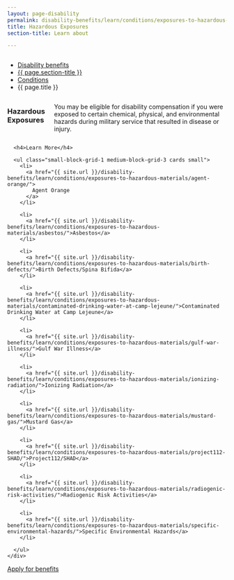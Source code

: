 ```yaml
---
layout: page-disability
permalink: disability-benefits/learn/conditions/exposures-to-hazardous-materials/index.html
title: Hazardous Exposures
section-title: Learn about

---
```


<div class="splash" markdown="0">
<div class="row" markdown="0">
<div class="small-12 columns" markdown="0">

<ul class="breadcrumbs" role="menubar" aria-label="Primary">
<li class="parent"><a href="{{ site.url }}/disability-benefits/">Disability benefits</a></li>
<li class="parent"><a href="{{ site.url }}/disability-benefits/learn/">{{ page.section-title }}</a></li>
<li class="parent"><a href="{{ site.url }}/disability-benefits/learn/conditions/">Conditions</a></li>
<li class="active">{{ page.title }}</li>
</ul>

</div>
</div>
</div>

<div class="main" role="main" markdown="0">
<div class="section one" markdown="0">
<div class="primary" markdown="0">
<div class="row" markdown="0">
<div class="small-12 columns" markdown="1">

### Hazardous Exposures

You may be eligible for disability compensation if you were exposed to certain chemical, physical, and environmental hazards during military service that resulted in disease or injury.

</div>
</div>
</div>

<div class="navigation">
  <div class="row">
    <div class="small-12 columns">

      <h4>Learn More</h4>

      <ul class="small-block-grid-1 medium-block-grid-3 cards small">
        <li>
          <a href="{{ site.url }}/disability-benefits/learn/conditions/exposures-to-hazardous-materials/agent-orange/">
            Agent Orange
          </a>
        </li>

        <li>
          <a href="{{ site.url }}/disability-benefits/learn/conditions/exposures-to-hazardous-materials/asbestos/">Asbestos</a>
        </li>

        <li>
          <a href="{{ site.url }}/disability-benefits/learn/conditions/exposures-to-hazardous-materials/birth-defects/">Birth Defects/Spina Bifida</a>
        </li>

        <li>
          <a href="{{ site.url }}/disability-benefits/learn/conditions/exposures-to-hazardous-materials/contaminated-drinking-water-at-camp-lejeune/">Contaminated Drinking Water at Camp Lejeune</a>
        </li>

        <li>
          <a href="{{ site.url }}/disability-benefits/learn/conditions/exposures-to-hazardous-materials/gulf-war-illness/">Gulf War Illness</a>  
        </li>

        <li>
          <a href="{{ site.url }}/disability-benefits/learn/conditions/exposures-to-hazardous-materials/ionizing-radiation/">Ionizing Radiation</a>
        </li>

        <li>
          <a href="{{ site.url }}/disability-benefits/learn/conditions/exposures-to-hazardous-materials/mustard-gas/">Mustard Gas</a>
        </li>

        <li>
          <a href="{{ site.url }}/disability-benefits/learn/conditions/exposures-to-hazardous-materials/project112-SHAD/">Project112/SHAD</a>
        </li>

        <li>
          <a href="{{ site.url }}/disability-benefits/learn/conditions/exposures-to-hazardous-materials/radiogenic-risk-activities/">Radiogenic Risk Activities</a>
        </li> 

        <li>
          <a href="{{ site.url }}/disability-benefits/learn/conditions/exposures-to-hazardous-materials/specific-environmental-hazards/">Specific Environmental Hazards</a>
        </li>

      </ul>
    </div>
  </div>
</div>



<div class="section two" markdown="0">
<div class="action" markdown="0">
<div class="row" markdown="0">
<div class="small-12 medium-10 medium-centered columns" markdown="0">
<a class="button start" href="#">Apply for benefits</a>
</div>
</div>
</div>
</div>

</div>

</div>

